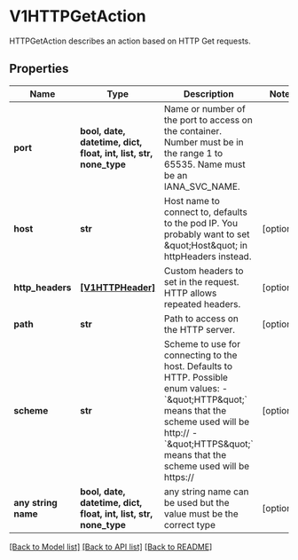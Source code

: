 # V1HTTPGetAction

HTTPGetAction describes an action based on HTTP Get requests.

## Properties
Name | Type | Description | Notes
------------ | ------------- | ------------- | -------------
**port** | **bool, date, datetime, dict, float, int, list, str, none_type** | Name or number of the port to access on the container. Number must be in the range 1 to 65535. Name must be an IANA_SVC_NAME. | 
**host** | **str** | Host name to connect to, defaults to the pod IP. You probably want to set \&quot;Host\&quot; in httpHeaders instead. | [optional] 
**http_headers** | [**[V1HTTPHeader]**](V1HTTPHeader.md) | Custom headers to set in the request. HTTP allows repeated headers. | [optional] 
**path** | **str** | Path to access on the HTTP server. | [optional] 
**scheme** | **str** | Scheme to use for connecting to the host. Defaults to HTTP.  Possible enum values:  - &#x60;\&quot;HTTP\&quot;&#x60; means that the scheme used will be http://  - &#x60;\&quot;HTTPS\&quot;&#x60; means that the scheme used will be https:// | [optional] 
**any string name** | **bool, date, datetime, dict, float, int, list, str, none_type** | any string name can be used but the value must be the correct type | [optional]

[[Back to Model list]](../README.md#documentation-for-models) [[Back to API list]](../README.md#documentation-for-api-endpoints) [[Back to README]](../README.md)


